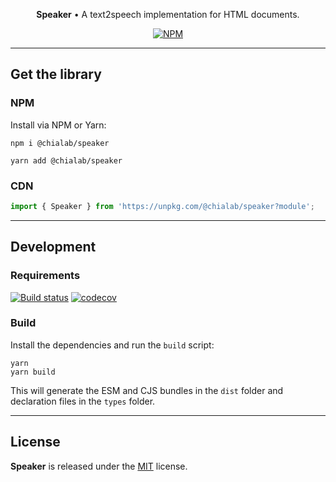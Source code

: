 <p align="center">
  <strong>Speaker</strong> • A text2speech implementation for HTML documents.
</p>

<p align="center">
    <a href="https://www.npmjs.com/package/@chialab/speaker"><img alt="NPM" src="https://img.shields.io/npm/v/@chialab/speaker.svg"></a>
</p>

---

## Get the library

### NPM

Install via NPM or Yarn:

```
npm i @chialab/speaker
```

```
yarn add @chialab/speaker
```

### CDN

```js
import { Speaker } from 'https://unpkg.com/@chialab/speaker?module';
```

---

## Development

### Requirements

[![Build status](https://github.com/chialab/speaker/workflows/Main/badge.svg)](https://github.com/chialab/speaker/actions?query=workflow%3ABuild)
[![codecov](https://codecov.io/gh/chialab/speaker/branch/master/graph/badge.svg)](https://codecov.io/gh/chialab/speaker)

### Build

Install the dependencies and run the `build` script:

```
yarn
yarn build
```

This will generate the ESM and CJS bundles in the `dist` folder and declaration files in the `types` folder.

---

## License

**Speaker** is released under the [MIT](https://github.com/chialab/speaker/blob/master/LICENSE) license.
